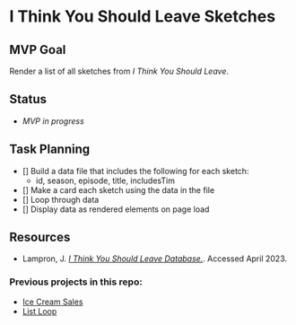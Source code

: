 # I Think You Should Leave Sketches

## MVP Goal

Render a list of all sketches from _I Think You Should Leave_.

## Status

- _MVP in progress_

## Task Planning

- [] Build a data file that includes the following for each sketch:
  - id, season, episode, title, includesTim
- [] Make a card each sketch using the data in the file
- [] Loop through data
- [] Display data as rendered elements on page load

## Resources

- Lampron, J. [_I Think You Should Leave Database._](https://www.itysldb.com/). Accessed April 2023.

### Previous projects in this repo:

- [Ice Cream Sales](../ice-cream-sales/README.md)
- [List Loop](../list-loop/README.md)
